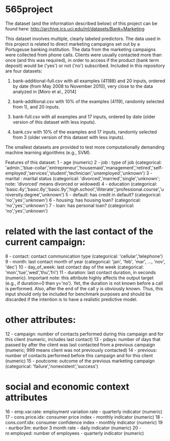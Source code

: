 # 565project

The dataset (and the information described below) of this project can be found here: http://archive.ics.uci.edu/ml/datasets/Bank+Marketing

This dataset involves multiple, clearly labeled predictors. The data used in this project is related to direct marketing campaigns set out by a Portugeuse banking institution. The data from the marketing campaigns were collected from phone calls. Clients were usually contacted more than once (and this was required), in order to access if the product (bank term deposit) would be ('yes') or not ('no') subscribed. Included in this repository are four datasets: 

1) bank-additional-full.csv with all examples (41188) and 20 inputs, ordered by date (from May 2008 to November 2010), very close to the data analyzed in [Moro et al., 2014]

2) bank-additional.csv with 10% of the examples (4119), randomly selected from 1), and 20 inputs.

3) bank-full.csv with all examples and 17 inputs, ordered by date (older version of this dataset with less inputs). 

4) bank.csv with 10% of the examples and 17 inputs, randomly selected from 3 (older version of this dataset with less inputs).

The smallest datasets are provided to test more computationally demanding machine learning algorithms (e.g., SVM). 

Features of this dataset:
1 - age (numeric)
2 - job : type of job (categorical: 'admin.','blue-collar','entrepreneur','housemaid','management','retired','self-employed','services','student','technician','unemployed','unknown')
3 - marital : marital status (categorical: 'divorced','married','single','unknown'; note: 'divorced' means divorced or widowed)
4 - education (categorical: 'basic.4y','basic.6y','basic.9y','high.school','illiterate','professional.course','university.degree','unknown')
5 - default: has credit in default? (categorical: 'no','yes','unknown')
6 - housing: has housing loan? (categorical: 'no','yes','unknown')
7 - loan: has personal loan? (categorical: 'no','yes','unknown')
# related with the last contact of the current campaign:
8 - contact: contact communication type (categorical: 'cellular','telephone') 
9 - month: last contact month of year (categorical: 'jan', 'feb', 'mar', ..., 'nov', 'dec')
10 - day_of_week: last contact day of the week (categorical: 'mon','tue','wed','thu','fri')
11 - duration: last contact duration, in seconds (numeric). Important note: this attribute highly affects the output target (e.g., if duration=0 then y='no'). Yet, the duration is not known before a call is performed. Also, after the end of the call y is obviously known. Thus, this input should only be included for benchmark purposes and should be discarded if the intention is to have a realistic predictive model.
# other attributes:
12 - campaign: number of contacts performed during this campaign and for this client (numeric, includes last contact)
13 - pdays: number of days that passed by after the client was last contacted from a previous campaign (numeric; 999 means client was not previously contacted)
14 - previous: number of contacts performed before this campaign and for this client (numeric)
15 - poutcome: outcome of the previous marketing campaign (categorical: 'failure','nonexistent','success')
# social and economic context attributes
16 - emp.var.rate: employment variation rate - quarterly indicator (numeric)
17 - cons.price.idx: consumer price index - monthly indicator (numeric) 
18 - cons.conf.idx: consumer confidence index - monthly indicator (numeric) 
19 - euribor3m: euribor 3 month rate - daily indicator (numeric)
20 - nr.employed: number of employees - quarterly indicator (numeric)
